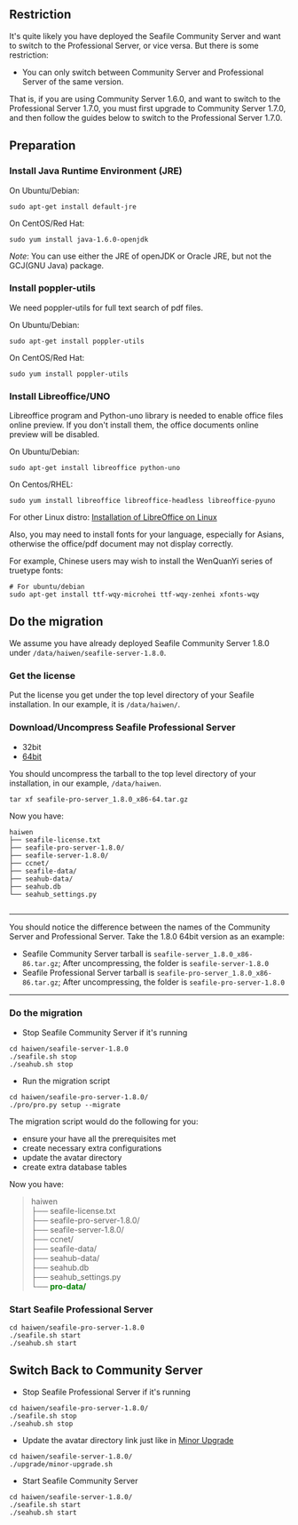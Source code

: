 ## <a id="wiki-restriction"></a>Restriction ##

It's quite likely you have deployed the Seafile Community Server and want to switch to the Professional Server, or vice versa. But there is some restriction:

- You can only switch between Community Server and Professional Server of the same version.

That is, if you are using Community Server 1.6.0, and want to switch to the Professional Server 1.7.0, you must first upgrade to Community Server 1.7.0, and then follow the guides below to switch to the Professional Server 1.7.0.

## <a id="wiki-preparation"></a>Preparation ##

### Install Java Runtime Environment (JRE) ###

On Ubuntu/Debian:
```
sudo apt-get install default-jre
```

On CentOS/Red Hat:
```
sudo yum install java-1.6.0-openjdk
```

*Note*: You can use either the JRE of openJDK or Oracle JRE, but not the GCJ(GNU Java) package.

### Install poppler-utils ###

We need poppler-utils for full text search of pdf files.

On Ubuntu/Debian:
```
sudo apt-get install poppler-utils
```

On CentOS/Red Hat:
```
sudo yum install poppler-utils
```


### Install Libreoffice/UNO ###

Libreoffice program and Python-uno library is needed to enable office files online preview. If you don't install them, the office documents online preview will be disabled.

On Ubuntu/Debian:
```
sudo apt-get install libreoffice python-uno
```

On Centos/RHEL:
```
sudo yum install libreoffice libreoffice-headless libreoffice-pyuno
```

For other Linux distro: [Installation of LibreOffice on Linux](http://www.libreoffice.org/get-help/installation/linux/)

Also, you may need to install fonts for your language, especially for Asians, otherwise the  office/pdf document may not display correctly. 

For example, Chinese users may wish to install the WenQuanYi series of truetype fonts:

```
# For ubuntu/debian
sudo apt-get install ttf-wqy-microhei ttf-wqy-zenhei xfonts-wqy
```

## <a id="wiki-do-migration"></a>Do the migration ##

We assume you have already deployed Seafile Community Server 1.8.0 under `/data/haiwen/seafile-server-1.8.0`. 


### Get the license ###


Put the license you get under the top level directory of your Seafile installation. In our example, it is `/data/haiwen/`.


### <a id="wiki-download-and-uncompress"></a>Download/Uncompress Seafile Professional Server ###

- 32bit
- [64bit](http://seacloud.cc/repo/0a3b015d-d82b-4c89-90b8-b010855bc57b/)


You should uncompress the tarball to the top level directory of your installation, in our example, `/data/haiwen`.

```
tar xf seafile-pro-server_1.8.0_x86-64.tar.gz
```

Now you have:

```
haiwen
├── seafile-license.txt
├── seafile-pro-server-1.8.0/
├── seafile-server-1.8.0/
├── ccnet/
├── seafile-data/
├── seahub-data/
├── seahub.db
└── seahub_settings.py


```

-----------

You should notice the difference between the names of the Community Server and Professional Server. Take the 1.8.0 64bit version as an example:

- Seafile Community Server tarball is `seafile-server_1.8.0_x86-86.tar.gz`; After uncompressing, the folder is `seafile-server-1.8.0`
- Seafile Professional Server tarball is `seafile-pro-server_1.8.0_x86-86.tar.gz`; After uncompressing, the folder is `seafile-pro-server-1.8.0`
    
-----------


### Do the migration ###

- Stop Seafile Community Server if it's running
```
cd haiwen/seafile-server-1.8.0
./seafile.sh stop
./seahub.sh stop
```
- Run the migration script 
```
cd haiwen/seafile-pro-server-1.8.0/
./pro/pro.py setup --migrate
```

The migration script would do the following for you:

- ensure your have all the prerequisites met
- create necessary extra configurations
- update the avatar directory
- create extra database tables  


Now you have:

<blockquote>
haiwen<br/>
├── seafile-license.txt<br/>
├── seafile-pro-server-1.8.0/<br/>
├── seafile-server-1.8.0/<br/>
├── ccnet/<br/>
├── seafile-data/<br/>
├── seahub-data/<br/>
├── seahub.db<br/>
├── seahub_settings.py<br/>
└── <span style="color:green;font-weight:bold;">pro-data/</span><br/>
</blockquote>

### Start Seafile Professional Server ###

```
cd haiwen/seafile-pro-server-1.8.0
./seafile.sh start
./seahub.sh start
```


## <a id="wiki-switch-back"></a>Switch Back to Community Server ##

- Stop Seafile Professional Server if it's running
```
cd haiwen/seafile-pro-server-1.8.0/
./seafile.sh stop
./seahub.sh stop
```
- Update the avatar directory link just like in [Minor Upgrade](https://github.com/haiwen/seafile/wiki/Upgrading-Seafile-Server#minor-upgrade-like-from-150-to-151)
```
cd haiwen/seafile-server-1.8.0/
./upgrade/minor-upgrade.sh
```
- Start Seafile Community Server
```
cd haiwen/seafile-server-1.8.0/
./seafile.sh start
./seahub.sh start
```
